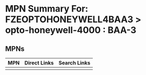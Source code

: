 



# MPN Summary For: FZEOPTOHONEYWELL4BAA3 > opto-honeywell-4000 : BAA-3

## MPNs
  

|MPN|Direct Links|Search Links|
| :--- | :--- | :--- |
||||
